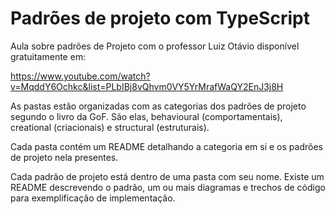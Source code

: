 # Padrões de projeto com TypeScript

Aula sobre padrões de Projeto com o professor Luiz Otávio disponível gratuitamente em:

https://www.youtube.com/watch?v=MqddY6Ochkc&list=PLbIBj8vQhvm0VY5YrMrafWaQY2EnJ3j8H

As pastas estão organizadas com as categorias dos padrões de projeto segundo o livro da GoF. São elas, behavioural (comportamentais), creational (criacionais) e structural (estruturais).

Cada pasta contém um README detalhando a categoria em si e os padrões de projeto nela presentes.

Cada padrão de projeto está dentro de uma pasta com seu nome. Existe um README descrevendo o padrão, um ou mais diagramas e trechos de código para exemplificação de implementação.
